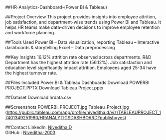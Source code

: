##HR-Analytics-Dashboard-(Power BI & Tableau)  

##Project Overview
This project provides insights into employee attrition, job satisfaction, and department-wise trends using Power BI and Tableau.
It helps HR teams make data-driven decisions to improve employee retention and workforce planning.

##Tools Used
Power BI – Data visualization, reporting
Tableau – Interactive dashboards & storytelling
Excel – Data preprocessing

##Key Insights
16.12% attrition rate observed across departments.
R&D Department has the highest attrition rate (56.12%).
Job satisfaction and education level significantly impact attrition.
Employees aged 25-34 have the highest turnover rate.

##Files Included
Power BI & Tableau Dashboards
Download POWERBI PROJECT.PPTX
Download Tableau Project.pptx

##Dataset
Download hrdata.csv

##Screenshots
POWERBI_PROJECT.jpg
Tableau_Project.jpg
(https://public.tableau.com/app/profile/niveditha.d/viz/TABLEAUPROJECT_17401349251980/HRANALYTICSDASHBOARD?publish=yes)

##Contact
LinkedIn: [Niveditha D](https://www.linkedin.com/in/niveditha-d-46a02330b)  
GitHub  : [Niveditha-2003](https://github.com/Niveditha-2003)  

